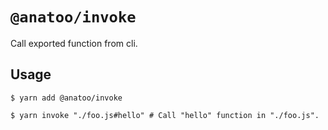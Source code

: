 # `@anatoo/invoke`

Call exported function from cli.

## Usage

```
$ yarn add @anatoo/invoke

$ yarn invoke "./foo.js#hello" # Call "hello" function in "./foo.js".
```

